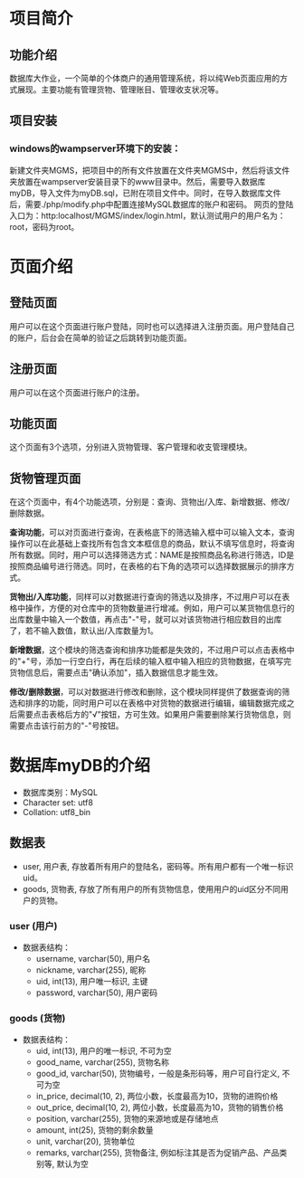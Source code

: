 # 项目简介
## 功能介绍
数据库大作业，一个简单的个体商户的通用管理系统，将以纯Web页面应用的方式展现。主要功能有管理货物、管理账目、管理收支状况等。
## 项目安装
### windows的wampserver环境下的安装：
新建文件夹MGMS，把项目中的所有文件放置在文件夹MGMS中，然后将该文件夹放置在wampserver安装目录下的www目录中。然后，需要导入数据库myDB，导入文件为myDB.sql，已附在项目文件中。同时，在导入数据库文件后，需要./php/modify.php中配置连接MySQL数据库的账户和密码。
网页的登陆入口为：http:localhost/MGMS/index/login.html，默认测试用户的用户名为：root，密码为root。
# 页面介绍
## 登陆页面
用户可以在这个页面进行账户登陆，同时也可以选择进入注册页面。用户登陆自己的账户，后台会在简单的验证之后跳转到功能页面。
## 注册页面
用户可以在这个页面进行账户的注册。
## 功能页面
这个页面有3个选项，分别进入货物管理、客户管理和收支管理模块。
## 货物管理页面
在这个页面中，有4个功能选项，分别是：查询、货物出/入库、新增数据、修改/删除数据。

**查询功能**，可以对页面进行查询，在表格底下的筛选输入框中可以输入文本，查询操作可以在此基础上查找所有包含文本框信息的商品，默认不填写信息时，将查询所有数据。同时，用户可以选择筛选方式：NAME是按照商品名称进行筛选，ID是按照商品编号进行筛选。同时，在表格的右下角的选项可以选择数据展示的排序方式。

**货物出/入库功能**，同样可以对数据进行查询的筛选以及排序，不过用户可以在表格中操作，方便的对仓库中的货物数量进行增减。例如，用户可以某货物信息行的出库数量中输入一个数值，再点击"-"号，就可以对该货物进行相应数目的出库了，若不输入数值，默认出/入库数量为1。

**新增数据**，这个模块的筛选查询和排序功能都是失效的，不过用户可以点击表格中的"+"号，添加一行空白行，再在后续的输入框中输入相应的货物数据，在填写完货物信息后，需要点击"确认添加"，插入数据信息才能生效。

**修改/删除数据**，可以对数据进行修改和删除，这个模块同样提供了数据查询的筛选和排序的功能，同时用户可以在表格中对货物的数据进行编辑，编辑数据完成之后需要点击表格后方的"√"按钮，方可生效。如果用户需要删除某行货物信息，则需要点击该行前方的"-"号按钮。

# 数据库myDB的介绍
- 数据库类别：MySQL
- Character set: utf8
- Collation: utf8_bin
## 数据表
- user, 用户表, 存放着所有用户的登陆名，密码等。所有用户都有一个唯一标识uid。
- goods, 货物表, 存放了所有用户的所有货物信息，使用用户的uid区分不同用户的货物。
### user (用户)
- 数据表结构：
    - username, varchar(50), 用户名
    - nickname, varchar(255), 昵称
    - uid, int(13), 用户唯一标识, 主键
    - password, varchar(50), 用户密码

### goods (货物)
- 数据表结构：
    - uid, int(13), 用户的唯一标识, 不可为空
    - good_name, varchar(255), 货物名称
    - good_id, varchar(50), 货物编号，一般是条形码等，用户可自行定义, 不可为空
    - in_price, decimal(10, 2), 两位小数，长度最高为10，货物的进购价格
    - out_price, decimal(10, 2), 两位小数，长度最高为10，货物的销售价格
    - position, varchar(255), 货物的来源地或是存储地点
    - amount, int(25), 货物的剩余数量
    - unit, varchar(20), 货物单位
    - remarks, varchar(255), 货物备注, 例如标注其是否为促销产品、产品类别等, 默认为空